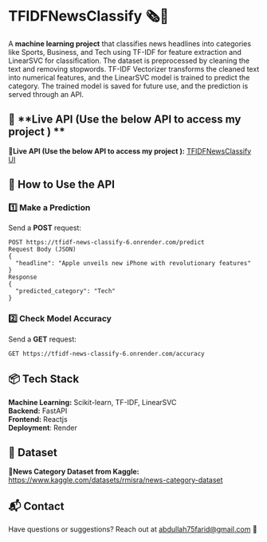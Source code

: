 # **TFIDFNewsClassify 🗞️🤖**  

A **machine learning project** that classifies news headlines into categories like Sports, Business, and Tech using TF-IDF for feature extraction and LinearSVC for classification. The dataset is preprocessed by cleaning the text and removing stopwords. TF-IDF Vectorizer transforms the cleaned text into numerical features, and the LinearSVC model is trained to predict the category. The trained model is saved for future use, and the prediction is served through an API.

  

## 🚀 **Live API (Use the below API to access my project ) ** 
🔹**Live API (Use the below API to access my project ):** [TFIDFNewsClassify UI](https://tfidf-news-classify.onrender.com)  
 

## 📌 **How to Use the API**  

### **1️⃣ Make a Prediction**  
Send a **POST** request:  
```http
POST https://tfidf-news-classify-6.onrender.com/predict
Request Body (JSON)
{
  "headline": "Apple unveils new iPhone with revolutionary features"
}
Response
{
  "predicted_category": "Tech"
}
```
### **2️⃣ Check Model Accuracy**  
Send a **GET** request:
```http
GET https://tfidf-news-classify-6.onrender.com/accuracy
```
## **📦 Tech Stack**
**Machine Learning:** Scikit-learn, TF-IDF, LinearSVC  
**Backend:** FastAPI  
**Frontend:** Reactjs  
**Deployment**: Render  
## **🔗 Dataset**
🔹**News Category Dataset from Kaggle:** https://www.kaggle.com/datasets/rmisra/news-category-dataset
## **📬 Contact**
Have questions or suggestions? Reach out at abdullah75farid@gmail.com 🚀
